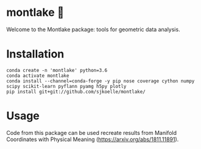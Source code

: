 # montlake 🛶
Welcome to the Montlake package: tools for geometric data analysis.

# Installation

```
conda create -n 'montlake' python=3.6
conda activate montlake
conda install --channel=conda-forge -y pip nose coverage cython numpy scipy scikit-learn pyflann pyamg h5py plotly
pip install git+git://github.com/sjkoelle/montlake/
```

# Usage

Code from this package can be used recreate results from Manifold Coordinates with Physical Meaning (https://arxiv.org/abs/1811.11891).
